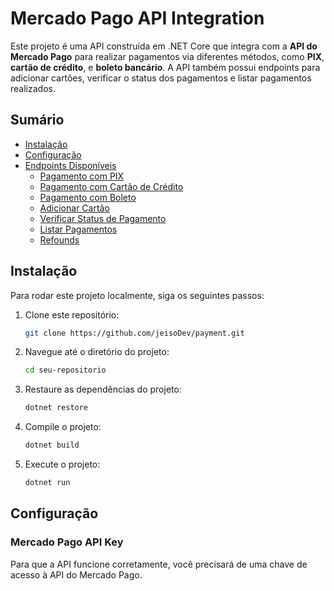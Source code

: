 # Mercado Pago API Integration

Este projeto é uma API construída em .NET Core que integra com a **API do Mercado Pago** para realizar pagamentos via diferentes métodos, como **PIX**, **cartão de crédito**, e **boleto bancário**. 
A API também possui endpoints para adicionar cartões, verificar o status dos pagamentos e listar pagamentos realizados.

## Sumário

- [Instalação](#instalação)
- [Configuração](#configuração)
- [Endpoints Disponíveis](#endpoints-disponíveis)
  - [Pagamento com PIX](#Payment/create/Pix)
  - [Pagamento com Cartão de Crédito](#Payment/create/credit-card)
  - [Pagamento com Boleto](#api/Boleto/create/Boleto)
  - [Adicionar Cartão](#api/Card/create-card)
  - [Verificar Status de Pagamento](#Payment/status/{paymentId})
  - [Listar Pagamentos](#api/PaymentRequest/Payment/List)
  - [Refounds](#api/PaymentRefound/Payment/Refound)

## Instalação

Para rodar este projeto localmente, siga os seguintes passos:

1. Clone este repositório:
    ```bash
    git clone https://github.com/jeisoDev/payment.git
    ```

2. Navegue até o diretório do projeto:
    ```bash
    cd seu-repositorio
    ```

3. Restaure as dependências do projeto:
    ```bash
    dotnet restore
    ```

4. Compile o projeto:
    ```bash
    dotnet build
    ```

5. Execute o projeto:
    ```bash
    dotnet run
    ```

## Configuração

### Mercado Pago API Key

Para que a API funcione corretamente, você precisará de uma chave de acesso à API do Mercado Pago.


